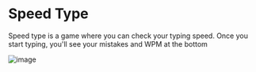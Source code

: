 # Speed Type  

Speed type is a game where you can check your typing speed. Once you start typing, you'll see your mistakes and WPM at the bottom

![image](https://github.com/ansh3108/Speed-Type/assets/115077985/6b40d101-0391-4e1c-9c5a-b3544bdf8e8d)

